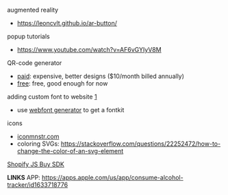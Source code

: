 augmented reality
 * https://leoncvlt.github.io/ar-button/

popup tutorials
 * https://www.youtube.com/watch?v=AF6vGYIyV8M

 QR-code generator
 * [paid](https://app.qr-code-generator.com/): expensive, better designs ($10/month billed annually)
 * [free](https://www.qrcode-monkey.com/): free, good enough for now

adding custom font to website [1](https://www.pagecloud.com/blog/how-to-add-custom-fonts-to-any-website)
 * use [webfont generator](https://www.fontsquirrel.com/tools/webfont-generator) to get a fontkit

icons
 * [iconmnstr.com](https://iconmonstr.com) 
 * coloring SVGs: https://stackoverflow.com/questions/22252472/how-to-change-the-color-of-an-svg-element

[Shopify JS Buy SDK](https://shopify.github.io/js-buy-sdk/)

**LINKS**
APP: https://apps.apple.com/us/app/consume-alcohol-tracker/id1633718776